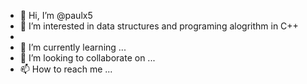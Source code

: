 - 👋 Hi, I’m @paulx5
- 👀 I’m interested in data structures and programing alogrithm in C++
- 
- 🌱 I’m currently learning ...
- 💞️ I’m looking to collaborate on ...
- 📫 How to reach me ...

<!---
paulx5/paulx5 is a ✨ special ✨ repository because its `README.md` (this file) appears on your GitHub profile.
You can click the Preview link to take a look at your changes.
--->
